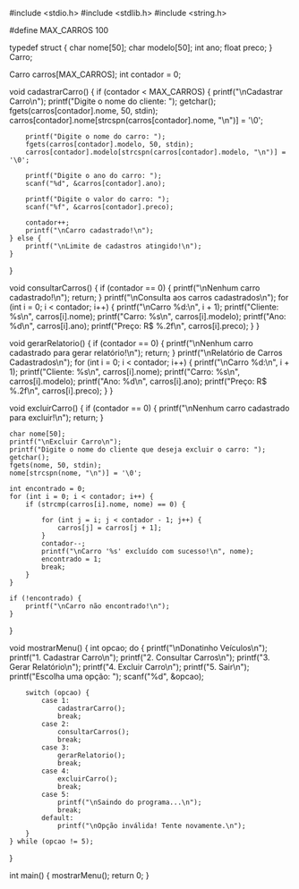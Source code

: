 #include <stdio.h>
#include <stdlib.h>
#include <string.h>

#define MAX_CARROS 100

typedef struct {
    char nome[50];
    char modelo[50];
    int ano;
    float preco;
} Carro;

Carro carros[MAX_CARROS];
int contador = 0;

void cadastrarCarro() {
    if (contador < MAX_CARROS) {
        printf("\nCadastrar Carro\n");
        printf("Digite o nome do cliente: ");
        getchar();
        fgets(carros[contador].nome, 50, stdin);
        carros[contador].nome[strcspn(carros[contador].nome, "\n")] = '\0';

        printf("Digite o nome do carro: ");
        fgets(carros[contador].modelo, 50, stdin);
        carros[contador].modelo[strcspn(carros[contador].modelo, "\n")] = '\0';

        printf("Digite o ano do carro: ");
        scanf("%d", &carros[contador].ano);

        printf("Digite o valor do carro: ");
        scanf("%f", &carros[contador].preco);

        contador++;
        printf("\nCarro cadastrado!\n");
    } else {
        printf("\nLimite de cadastros atingido!\n");
    }
}

void consultarCarros() {
    if (contador == 0) {
        printf("\nNenhum carro cadastrado!\n");
        return;
    }
    printf("\nConsulta aos carros cadastrados\n");
    for (int i = 0; i < contador; i++) {
        printf("\nCarro %d:\n", i + 1);
        printf("Cliente: %s\n", carros[i].nome);
        printf("Carro: %s\n", carros[i].modelo);
        printf("Ano: %d\n", carros[i].ano);
        printf("Preço: R$ %.2f\n", carros[i].preco);
    }
}

void gerarRelatorio() {
    if (contador == 0) {
        printf("\nNenhum carro cadastrado para gerar relatório!\n");
        return;
    }
    printf("\nRelatório de Carros Cadastrados\n");
    for (int i = 0; i < contador; i++) {
        printf("\nCarro %d:\n", i + 1);
        printf("Cliente: %s\n", carros[i].nome);
        printf("Carro: %s\n", carros[i].modelo);
        printf("Ano: %d\n", carros[i].ano);
        printf("Preço: R$ %.2f\n", carros[i].preco);
    }
}

void excluirCarro() {
    if (contador == 0) {
        printf("\nNenhum carro cadastrado para excluir!\n");
        return;
    }

    char nome[50];
    printf("\nExcluir Carro\n");
    printf("Digite o nome do cliente que deseja excluir o carro: ");
    getchar();
    fgets(nome, 50, stdin);
    nome[strcspn(nome, "\n")] = '\0'; 

    int encontrado = 0;
    for (int i = 0; i < contador; i++) {
        if (strcmp(carros[i].nome, nome) == 0) {
            
            for (int j = i; j < contador - 1; j++) {
                carros[j] = carros[j + 1];
            }
            contador--;
            printf("\nCarro '%s' excluído com sucesso!\n", nome);
            encontrado = 1;
            break;
        }
    }

    if (!encontrado) {
        printf("\nCarro não encontrado!\n");
    }
}

void mostrarMenu() {
    int opcao;
    do {
        printf("\nDonatinho Veículos\n");
        printf("1. Cadastrar Carro\n");
        printf("2. Consultar Carros\n");
        printf("3. Gerar Relatório\n");
        printf("4. Excluir Carro\n");
        printf("5. Sair\n");
        printf("Escolha uma opção: ");
        scanf("%d", &opcao);

        switch (opcao) {
            case 1:
                cadastrarCarro();
                break;
            case 2:
                consultarCarros();
                break;
            case 3:
                gerarRelatorio();
                break;
            case 4:
                excluirCarro();
                break;
            case 5:
                printf("\nSaindo do programa...\n");
                break;
            default:
                printf("\nOpção inválida! Tente novamente.\n");
        }
    } while (opcao != 5);
}

int main() {
    mostrarMenu();
    return 0;
}
